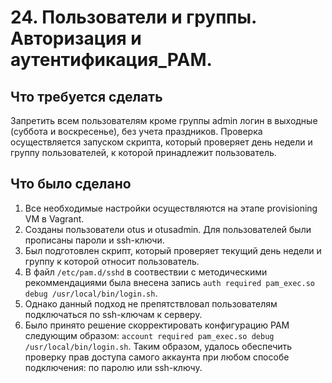 # 24. Пользователи и группы. Авторизация и аутентификация_РАМ.

## Что требуется сделать

Запретить всем пользователям кроме группы admin логин в выходные (суббота и воскресенье), без учета праздников. Проверка осуществляется запуском скрипта, который проверяет день недели и группу пользователей, к которой принадлежит пользователь.

## Что было сделано

1) Все необходимые настройки осуществляются на этапе provisioning VM в Vagrant.
2) Созданы пользователи otus и otusadmin. Для пользователей были прописаны пароли и ssh-ключи.
3) Был подготовлен скрипт, который проверяет текущий день недели и группу к которой относит пользователь.
4) В файл `/etc/pam.d/sshd` в соотвествии с методическими рекоммендациями была внесена запись `auth required pam_exec.so debug /usr/local/bin/login.sh`.
5) Однако данный подход не препятствловал пользователям подключаться по ssh-ключам к серверу.
6) Было принято решение скорректировать конфигурацию PAM следующим образом: `account required pam_exec.so debug /usr/local/bin/login.sh`. Таким образом, удалось обеспечить проверку прав доступа самого аккаунта при любом способе подключения: по паролю или ssh-ключу.
